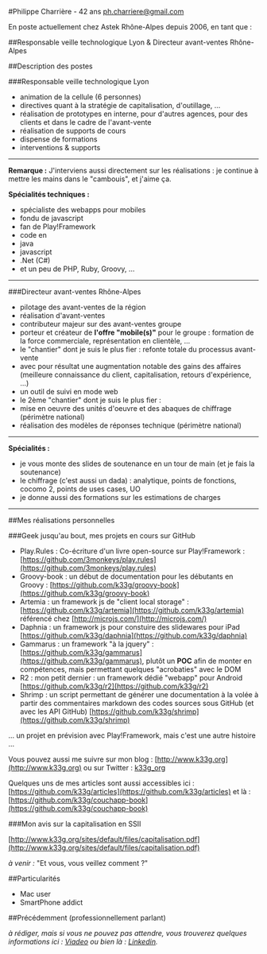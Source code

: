 #Philippe Charrière - 42 ans
[ph.charriere@gmail.com](mail:ph.charriere@gmail.com)

En poste actuellement chez Astek Rhône-Alpes depuis 2006, en tant que :

##Responsable veille technologique Lyon & Directeur avant-ventes Rhône-Alpes

##Description des postes

###Responsable veille technologique Lyon

- animation de la cellule (6 personnes)
- directives quant à la stratégie de capitalisation, d'outillage, ...
- réalisation de prototypes en interne, pour d'autres agences, pour des clients et dans le cadre de l'avant-vente
- réalisation de supports de cours
- dispense de formations
- interventions & supports

- - -
**Remarque :** J'interviens aussi directement sur les réalisations : je continue à mettre les mains dans le "cambouis", et j'aime ça.

**Spécialités techniques :**

- spécialiste des webapps pour mobiles
- fondu de javascript
- fan de Play!Framework
- code en
 - java
 - javascript
 - .Net (C#)
 - et un peu de PHP, Ruby, Groovy, ...
 
- - -


###Directeur avant-ventes Rhône-Alpes

- pilotage des avant-ventes de la région
- réalisation d'avant-ventes
- contributeur majeur sur des avant-ventes groupe
- porteur et créateur de **l'offre "mobile(s)"** pour le groupe : formation de la force commerciale, représentation en clientèle, ...
- le "chantier" dont je suis le plus fier : refonte totale du processus avant-vente
 - avec pour résultat une augmentation notable des gains des affaires (meilleure connaissance du client, capitalisation, retours d'expérience, ...)
 - un outil de suivi en mode web
- le 2ème "chantier" dont je suis le plus fier : 
 - mise en oeuvre des unités d'oeuvre et des abaques de chiffrage (périmètre national)
 - réalisation des modèles de réponses technique (périmètre national)


- - -
**Spécialités :**

- je vous monte des slides de soutenance en un tour de main (et je fais la soutenance)
- le chiffrage (c'est aussi un dada) : analytique, points de fonctions, cocomo 2, points de uses cases, UO
- je donne aussi des formations sur les estimations de charges

- - -

##Mes réalisations personnelles

###Geek jusqu'au bout, mes projets en cours sur GitHub

- Play.Rules : Co-écriture d'un livre open-source sur Play!Framework : [https://github.com/3monkeys/play.rules](https://github.com/3monkeys/play.rules)
- Groovy-book : un début de documentation pour les débutants en Groovy : [https://github.com/k33g/groovy-book](https://github.com/k33g/groovy-book)
- Artemia : un framework js de "client local storage" : [https://github.com/k33g/artemia](https://github.com/k33g/artemia) référencé chez [http://microjs.com/](http://microjs.com/)
- Daphnia : un framework js pour constuire des slidewares pour iPad [https://github.com/k33g/daphnia](https://github.com/k33g/daphnia)
- Gammarus : un framework "à la jquery" : [https://github.com/k33g/gammarus](https://github.com/k33g/gammarus), plutôt un **POC** afin de monter en compétences, mais permettant quelques "acrobaties" avec le DOM
- R2 : mon petit dernier : un framework dédié "webapp" pour Android [https://github.com/k33g/r2](https://github.com/k33g/r2)
- Shrimp : un script permettant de générer une documentation à la volée à partir des commentaires markdown des codes sources sous GitHub (et avec les API GitHub) [https://github.com/k33g/shrimp](https://github.com/k33g/shrimp)

... un projet en prévision avec Play!Framework, mais c'est une autre histoire ...

Vous pouvez aussi me suivre sur mon blog : [http://www.k33g.org](http://www.k33g.org) ou sur Twitter : [k33g_org](k33g_org)

Quelques uns de mes articles sont aussi accessibles ici : [https://github.com/k33g/articles](https://github.com/k33g/articles) et là : [https://github.com/k33g/couchapp-book](https://github.com/k33g/couchapp-book)

###Mon avis sur la capitalisation en SSII

[http://www.k33g.org/sites/default/files/capitalisation.pdf](http://www.k33g.org/sites/default/files/capitalisation.pdf)

*à venir :* "Et vous, vous veillez comment ?"

##Particularités

- Mac user
- SmartPhone addict

##Précédemment (professionnellement parlant)

*à rédiger, mais si vous ne pouvez pas attendre, vous trouverez quelques informations ici : [Viadeo](http://www.viadeo.com/fr/profile/philippe.charriere1) ou bien là : [Linkedin](http://fr.linkedin.com/in/phcharriere).*
